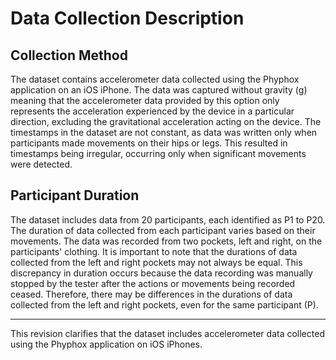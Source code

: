 # Data Collection Description

## Collection Method
The dataset contains accelerometer data collected using the Phyphox application on an iOS iPhone. The data was captured without gravity (g) meaning that the accelerometer data provided by this option only represents the acceleration experienced by the device in a particular direction, excluding the gravitational acceleration acting on the device. The timestamps in the dataset are not constant, as data was written only when participants made movements on their hips or legs. This resulted in timestamps being irregular, occurring only when significant movements were detected.

## Participant Duration
The dataset includes data from 20 participants, each identified as P1 to P20. The duration of data collected from each participant varies based on their movements. The data was recorded from two pockets, left and right, on the participants' clothing. It is important to note that the durations of data collected from the left and right pockets may not always be equal. This discrepancy in duration occurs because the data recording was manually stopped by the tester after the actions or movements being recorded ceased. Therefore, there may be differences in the durations of data collected from the left and right pockets, even for the same participant (P).

***
This revision clarifies that the dataset includes accelerometer data collected using the Phyphox application on iOS iPhones.